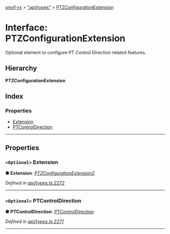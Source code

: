[onvif-rx](../README.md) > ["api/types"](../modules/_api_types_.md) > [PTZConfigurationExtension](../interfaces/_api_types_.ptzconfigurationextension.md)

# Interface: PTZConfigurationExtension

Optional element to configure PT Control Direction related features.

## Hierarchy

**PTZConfigurationExtension**

## Index

### Properties

* [Extension](_api_types_.ptzconfigurationextension.md#extension)
* [PTControlDirection](_api_types_.ptzconfigurationextension.md#ptcontroldirection)

---

## Properties

<a id="extension"></a>

### `<Optional>` Extension

**● Extension**: *[PTZConfigurationExtension2](_api_types_.ptzconfigurationextension2.md)*

*Defined in [api/types.ts:2272](https://github.com/patrickmichalina/onvif-rx/blob/f117e44/src/api/types.ts#L2272)*

___
<a id="ptcontroldirection"></a>

### `<Optional>` PTControlDirection

**● PTControlDirection**: *[PTControlDirection](_api_types_.ptzconfigurationextension.md#ptcontroldirection)*

*Defined in [api/types.ts:2271](https://github.com/patrickmichalina/onvif-rx/blob/f117e44/src/api/types.ts#L2271)*

___

